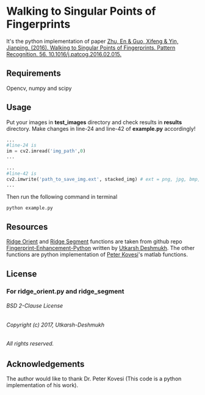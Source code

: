 # Walking to Singular Points of Fingerprints

It's the python implementation of paper [Zhu, En & Guo, Xifeng & Yin, Jianping. (2016). Walking to Singular Points of Fingerprints. Pattern Recognition. 56. 10.1016/j.patcog.2016.02.015.](https://www.researchgate.net/publication/297615926_Walking_to_Singular_Points_of_Fingerprints)

## Requirements

Opencv, numpy and scipy

## Usage

Put your images in **test_images** directory and check results in **results** directory.
Make changes in line-24  and line-42 of **example.py** accordingly!

```python
...
#line-24 is
im = cv2.imread('img_path',0)
...

...
#line-42 is
cv2.imwrite('path_to_save_img.ext', stacked_img) # ext = png, jpg, bmp, tif
...
```

Then run the following command in terminal
```bash
python example.py
```

## Resources
[Ridge Orient](https://github.com/Utkarsh-Deshmukh/Fingerprint-Enhancement-Python/blob/master/src/ridge_orient.py) and [Ridge Segment](https://github.com/Utkarsh-Deshmukh/Fingerprint-Enhancement-Python/blob/master/src/ridge_segment.py) functions are taken from github repo [Fingerprint-Enhancement-Python](https://github.com/Utkarsh-Deshmukh/Fingerprint-Enhancement-Python) written by [Utkarsh Deshmukh](https://github.com/Utkarsh-Deshmukh).
The other functions are python implementation of [Peter Kovesi](https://www.peterkovesi.com/)'s matlab functions.



## License
### For ridge_orient.py and ridge_segment
###### BSD 2-Clause License
###### Copyright (c) 2017, Utkarsh-Deshmukh
###### All rights reserved.

## Acknowledgements
The author would like to thank Dr. Peter Kovesi (This code is a python implementation of his work).